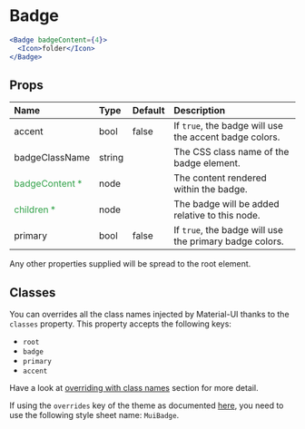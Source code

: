 # Badge

```jsx
<Badge badgeContent={4}>
  <Icon>folder</Icon>
</Badge>
```

## Props
| Name | Type | Default | Description |
|:-----|:-----|:--------|:------------|
| accent | bool | false | If `true`, the badge will use the accent badge colors. |
| badgeClassName | string |  | The CSS class name of the badge element. |
| <span style="color: #31a148">badgeContent *</span> | node |  | The content rendered within the badge. |
| <span style="color: #31a148">children *</span> | node |  | The badge will be added relative to this node. |
| primary | bool | false | If `true`, the badge will use the primary badge colors. |

Any other properties supplied will be spread to the root element.
## Classes

You can overrides all the class names injected by Material-UI thanks to the `classes` property.
This property accepts the following keys:
- `root`
- `badge`
- `primary`
- `accent`

Have a look at [overriding with class names](/customization/overrides#overriding-with-class-names)
section for more detail.

If using the `overrides` key of the theme as documented
[here](/customization/themes#customizing-all-instances-of-a-component-type),
you need to use the following style sheet name: `MuiBadge`.
